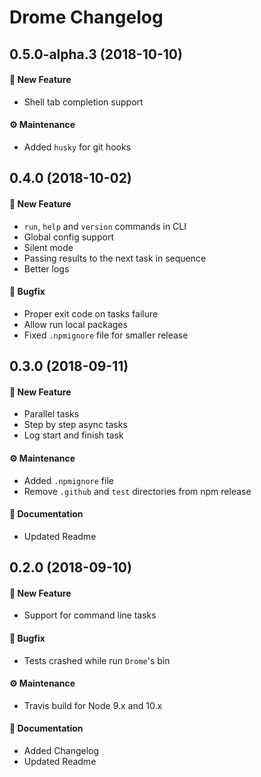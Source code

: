 # Drome Changelog

## 0.5.0-alpha.3 (2018-10-10)

#### 🚀 New Feature

- Shell tab completion support

#### ⚙️ Maintenance

- Added `husky` for git hooks

## 0.4.0 (2018-10-02)

#### 🚀 New Feature

- `run`, `help` and `version` commands in CLI
- Global config support
- Silent mode
- Passing results to the next task in sequence
- Better logs

#### 🐞 Bugfix

- Proper exit code on tasks failure
- Allow run local packages
- Fixed `.npmignore` file for smaller release

## 0.3.0 (2018-09-11)

#### 🚀 New Feature

- Parallel tasks
- Step by step async tasks
- Log start and finish task

#### ⚙️ Maintenance

- Added `.npmignore` file
- Remove `.github` and `test` directories from npm release

#### 📖 Documentation

- Updated Readme

## 0.2.0 (2018-09-10)

#### 🚀 New Feature

- Support for command line tasks

#### 🐞 Bugfix

- Tests crashed while run `Drome`'s bin

#### ⚙️ Maintenance

- Travis build for Node 9.x and 10.x

#### 📖 Documentation

- Added Changelog
- Updated Readme